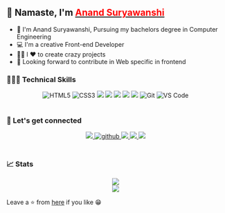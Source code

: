 ## 👋 Namaste, I'm <a href="https://onlyanand10.github.io/portfolio/"> <b style="color:red;">Anand Suryawanshi </b></a>

- 🔭 I'm Anand Suryawanshi, Pursuing my bachelors degree in Computer Engineering 
- 💻 I'm a creative Front-end Developer 
- 🧑‍💻 I ❤️ to create crazy projects 
- 🤝 Looking forward to contribute in Web specific in frontend 

### 🤹🏻‍♂️ Technical Skills
<div align="center">
<img alt="HTML5" src="https://img.shields.io/badge/HTML5-E34F26?style=for-the-badge&logo=html5&logoColor=white" />
<img alt="CSS3" src="https://img.shields.io/badge/CSS3-1572B6?style=for-the-badge&logo=css3&logoColor=white" />
<img src="https://img.shields.io/badge/JavaScript-F7DF1E?style=for-the-badge&logo=javascript&logoColor=black" /> 
<img src="https://img.shields.io/badge/Sass-CC6699?style=for-the-badge&logo=sass&logoColor=white" />	
<img src="https://img.shields.io/badge/Tailwind_CSS-38B2AC?style=for-the-badge&logo=tailwind-css&logoColor=white" /> 
<img src="https://img.shields.io/badge/React-20232A?style=for-the-badge&logo=react&logoColor=61DAFB" />
<img src="https://img.shields.io/badge/Java-ED8B00?style=for-the-badge&logo=openjdk&logoColor=white" />
<img alt="Git" src="https://img.shields.io/badge/Git-F05032?style=for-the-badge&logo=git&logoColor=white" />
<img alt="VS Code" src="https://img.shields.io/badge/Visual_Studio_Code-0078D4?style=for-the-badge&logo=visual%20studio%20code&logoColor=white" />
</div>
 
<br/>

### 🔗 Let's get connected
<div align="center">
	<a href="https://www.linkedin.com/in/anand-suryawanshi-532a87155/">
		<img src="https://img.shields.io/badge/LinkedIn-0077B5?style=for-the-badge&logo=linkedin&logoColor=white" /> 
	</a> 
	<a href="https://github.com/onlyanand10" target="_blank">
		<img src=https://img.shields.io/badge/github-%2324292e.svg?&style=for-the-badge&logo=github&logoColor=white alt=github style="margin-bottom: 5px;" />
	</a>
	<a href="mailto:anandsuryawanshi66@gmail.com">
		<img src="https://img.shields.io/badge/Gmail-D14836?style=for-the-badge&logo=gmail&logoColor=white"   />
	</a>
	<a href="https://twitter.com/onlyanand10?lang=en">
		<img src="https://img.shields.io/badge/Twitter-1DA1F2?style=for-the-badge&logo=twitter&logoColor=white"   />
	</a>
	<a href="https://www.youtube.com/channel/UCSch4za59t6N2kYfZH-B_YQ">
		<img src="https://img.shields.io/badge/YouTube-FF0000?style=for-the-badge&logo=youtube&logoColor=white" />
	</a>
</div>

<!-- ###  👨‍💻 Recent Projects

<div align="center">
<img src="https://github-readme-stats.vercel.app/api/pin/?username=onlyanand10&repo=indronesAssignment2&show_icons=true&theme=great-gatsby"> 
</div> -->

<br/>

### 📈 Stats
<div align="center">
   <img src="https://github-readme-stats.vercel.app/api?username=onlyanand10&show_icons=true&theme=cobalt"></img> <br/> 
   <img src="https://gpvc.arturio.dev/onlyanand10"></img>
</div>

Leave a ⭐ from [here](https://github.com/onlyanand10/onlyanand10) if you like 😁

